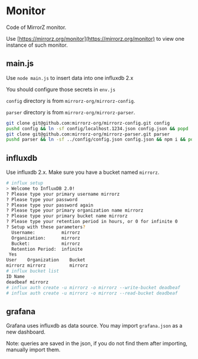 # Monitor

Code of MirrorZ monitor.

Use [https://mirrorz.org/monitor](https://mirrorz.org/monitor) to view one instance of such monitor.

## main.js

Use `node main.js` to insert data into one influxdb 2.x

You should configure those secrets in `env.js`

`config` directory is from `mirrorz-org/mirrorz-config`.

`parser` directory is from `mirrorz-org/mirrorz-parser`.

```bash
git clone git@github.com:mirrorz-org/mirrorz-config.git config
pushd config && ln -sf config/localhost.1234.json config.json && popd
git clone git@github.com:mirrorz-org/mirrorz-parser.git parser
pushd parser && ln -sf ../config/config.json config.json && npm i && popd
```

## influxdb

Use influxdb 2.x. Make sure you have a bucket named `mirrorz`.

```bash
# influx setup
> Welcome to InfluxDB 2.0!
? Please type your primary username mirrorz
? Please type your password
? Please type your password again
? Please type your primary organization name mirrorz
? Please type your primary bucket name mirrorz
? Please type your retention period in hours, or 0 for infinite 0
? Setup with these parameters?
  Username:          mirrorz
  Organization:      mirrorz
  Bucket:            mirrorz
  Retention Period:  infinite
 Yes
User    Organization    Bucket
mirrorz mirrorz         mirrorz
# influx bucket list
ID Name
deadbeaf mirrorz
# influx auth create -u mirrorz -o mirrorz --write-bucket deadbeaf
# influx auth create -u mirrorz -o mirrorz --read-bucket deadbeaf
```

## grafana

Grafana uses influxdb as data source. You may import `grafana.json` as a new dashboard.

Note: queries are saved in the json, if you do not find them after importing, manually import them.
